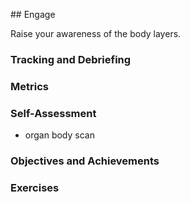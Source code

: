 <!---------------------------------------------------------------------------->
## Engage

Raise your awareness of the body layers.

### Tracking and Debriefing

### Metrics

### Self-Assessment

- organ body scan

### Objectives and Achievements

### Exercises

